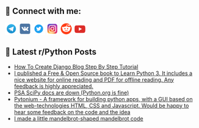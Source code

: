 ## 🔎 Connect with me:
[<img src="https://github.com/bullbesh/bullbesh/blob/main/images/Telegram.png" width="32" height="32" />](https://t.me/bullbesh)
[<img src="https://github.com/bullbesh/bullbesh/blob/main/images/VK.png" width="32" height="32" />](https://vk.com/bullbesh)
[<img src="https://github.com/bullbesh/bullbesh/blob/main/images/Twitter.png" width="32" height="32" />](https://twitter.com/bullbesh1)
[<img src="https://github.com/bullbesh/bullbesh/blob/main/images/Instagram.png" width="32" height="32" />](https://www.instagram.com/bullbesh)
[<img src="https://github.com/bullbesh/bullbesh/blob/main/images/Reddit.png" width="32" height="32" />](https://www.reddit.com/user/bullbesh)
[<img src="https://github.com/bullbesh/bullbesh/blob/main/images/YouTube.png" width="32" height="32" />](https://www.youtube.com/channel/UCtfjRs6uzgq5mfm8S06WTcg)

## 📕 Latest r/Python Posts
<!-- BLOG-POST-LIST:START -->
- [How To Create Django Blog Step By Step Tutorial](https://www.reddit.com/r/Python/comments/yizyhz/how_to_create_django_blog_step_by_step_tutorial/)
- [I published a Free &amp; Open Source book to Learn Python 3. It includes a nice website for online reading and PDF for offline reading. Any feedback is highly appreciated.](https://www.reddit.com/r/Python/comments/yizxm0/i_published_a_free_open_source_book_to_learn/)
- [PSA SciPy docs are down &lpar;Python.org is fine&rpar;](https://www.reddit.com/r/Python/comments/yiuh83/psa_scipy_docs_are_down_pythonorg_is_fine/)
- [Pytonium - A framework for building python apps, with a GUI based on the web-technologies HTML, CSS and Javascript. Would be happy to hear some feedback on the code and the idea](https://www.reddit.com/r/Python/comments/yityxm/pytonium_a_framework_for_building_python_apps/)
- [I made a little mandelbrot-shaped mandelbrot code](https://www.reddit.com/r/Python/comments/yit4xo/i_made_a_little_mandelbrotshaped_mandelbrot_code/)
<!-- BLOG-POST-LIST:END -->
